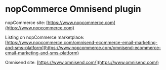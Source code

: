 ﻿nopCommerce Omnisend plugin
===========

nopCommerce site: [https://www.nopcommerce.com](https://www.nopcommerce.com)

Listing on nopCommerce marketplace: [https://www.nopcommerce.com/omnisend-ecommerce-email-marketing-and-sms-platform](https://www.nopcommerce.com/omnisend-ecommerce-email-marketing-and-sms-platform)

Omnisend site: [https://www.omnisend.com/](https://www.omnisend.com/)
